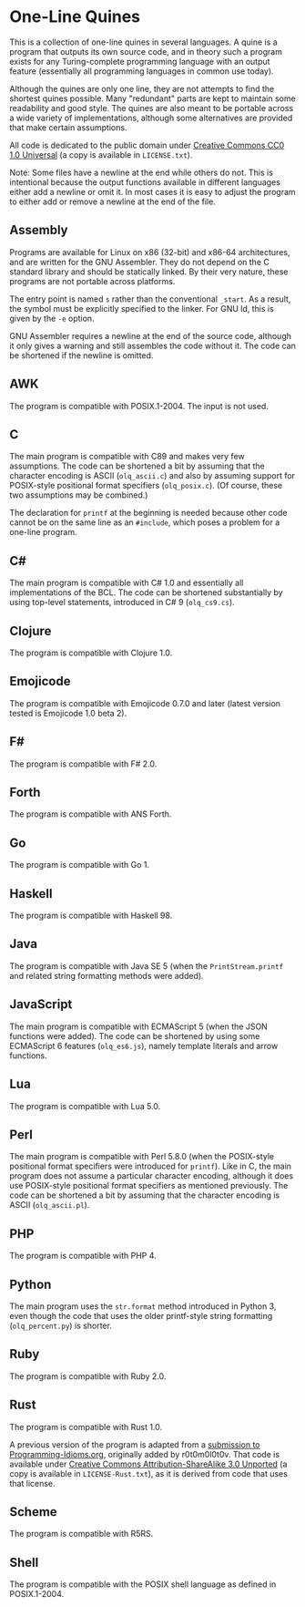 # One-Line Quines

This is a collection of one-line quines in several languages. A quine is a program that outputs its own source code, and in theory such a program exists for any Turing-complete programming language with an output feature (essentially all programming languages in common use today).

Although the quines are only one line, they are not attempts to find the shortest quines possible. Many "redundant" parts are kept to maintain some readability and good style. The quines are also meant to be portable across a wide variety of implementations, although some alternatives are provided that make certain assumptions.

All code is dedicated to the public domain under [Creative Commons CC0 1.0 Universal](https://creativecommons.org/publicdomain/zero/1.0/) (a copy is available in `LICENSE.txt`).

Note: Some files have a newline at the end while others do not. This is intentional because the output functions available in different languages either add a newline or omit it. In most cases it is easy to adjust the program to either add or remove a newline at the end of the file.

## Assembly

Programs are available for Linux on x86 (32-bit) and x86-64 architectures, and are written for the GNU Assembler. They do not depend on the C standard library and should be statically linked. By their very nature, these programs are not portable across platforms.

The entry point is named `s` rather than the conventional `_start`. As a result, the symbol must be explicitly specified to the linker. For GNU ld, this is given by the `-e` option.

GNU Assembler requires a newline at the end of the source code, although it only gives a warning and still assembles the code without it. The code can be shortened if the newline is omitted.

## AWK

The program is compatible with POSIX.1-2004. The input is not used.

## C

The main program is compatible with C89 and makes very few assumptions. The code can be shortened a bit by assuming that the character encoding is ASCII (`olq_ascii.c`) and also by assuming support for POSIX-style positional format specifiers (`olq_posix.c`). (Of course, these two assumptions may be combined.)

The declaration for `printf` at the beginning is needed because other code cannot be on the same line as an `#include`, which poses a problem for a one-line program.

## C#

The main program is compatible with C# 1.0 and essentially all implementations of the BCL. The code can be shortened substantially by using top-level statements, introduced in C# 9 (`olq_cs9.cs`).

## Clojure

The program is compatible with Clojure 1.0.

## Emojicode

The program is compatible with Emojicode 0.7.0 and later (latest version tested is Emojicode 1.0 beta 2).

## F#

The program is compatible with F# 2.0.

## Forth

The program is compatible with ANS Forth.

## Go

The program is compatible with Go 1.

## Haskell

The program is compatible with Haskell 98.

## Java

The program is compatible with Java SE 5 (when the `PrintStream.printf` and related string formatting methods were added).

## JavaScript

The main program is compatible with ECMAScript 5 (when the JSON functions were added). The code can be shortened by using some ECMAScript 6 features (`olq_es6.js`), namely template literals and arrow functions.

## Lua

The program is compatible with Lua 5.0.

## Perl

The main program is compatible with Perl 5.8.0 (when the POSIX-style positional format specifiers were introduced for `printf`). Like in C, the main program does not assume a particular character encoding, although it does use POSIX-style positional format specifiers as mentioned previously. The code can be shortened a bit by assuming that the character encoding is ASCII (`olq_ascii.pl`).

## PHP

The program is compatible with PHP 4.

## Python

The main program uses the `str.format` method introduced in Python 3, even though the code that uses the older printf-style string formatting (`olq_percent.py`) is shorter.

## Ruby

The program is compatible with Ruby 2.0.

## Rust

The program is compatible with Rust 1.0.

A previous version of the program is adapted from a [submission to Programming-Idioms.org](https://www.programming-idioms.org/idiom/182/quine-program/4063/rust), originally added by r0t0m0l0t0v. That code is available under [Creative Commons Attribution-ShareAlike 3.0 Unported](https://creativecommons.org/licenses/by-sa/3.0/) (a copy is available in `LICENSE-Rust.txt`), as it is derived from code that uses that license.

## Scheme

The program is compatible with R5RS.

## Shell

The program is compatible with the POSIX shell language as defined in POSIX.1-2004.